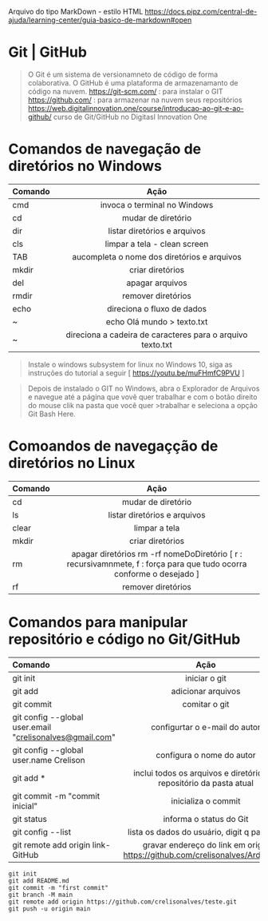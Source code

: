 Arquivo do tipo MarkDown - estilo HTML https://docs.pipz.com/central-de-ajuda/learning-center/guia-basico-de-markdown#open

# Git | GitHub
 > O Git é um sistema de versionamneto de código de forma colaborativa. O GitHub é uma plataforma de armazenamanto de código na nuvem.
 > https://git-scm.com/ : para instalar o GIT
 > https://github.com/  : para armazenar na nuvem seus repositórios
 > https://web.digitalinnovation.one/course/introducao-ao-git-e-ao-github/ curso de Git/GitHub no Digitasl Innovation One

# Comandos de navegação de diretórios no Windows

Comando  | Ação
:--------|:--------:
cmd      | invoca o terminal no Windows
cd    | mudar de diretório
dir   | listar diretórios e arquivos
cls   | limpar a tela - clean screen
TAB   | aucompleta o nome dos diretórios e arquivos
mkdir | criar diretórios
del   | apagar arquivos
rmdir | remover diretórios
echo  |  direciona o fluxo de dados         
~ | echo Olá mundo > texto.txt        
~ | direciona a cadeira de caracteres para o arquivo texto.txt


> Instale o windows subsystem for linux no Windows 10, siga as instruções do tutorial a seguir [ https://youtu.be/muFHmfC9PVU ]

>Depois de instalado o GIT no Windows, abra o Explorador de Arquivos e navegue até a página que vovê quer trabalhar e com o botão direito do mouse clik na pasta que você quer >trabalhar e seleciona a opção Git Bash Here.


# Comoandos de navegaçção de diretórios no Linux 
Comando | Ação
:-------|:-------:
cd    | mudar de diretório
ls    | listar diretórios e arquivos
clear | limpar a tela
mkdir | criar diretórios
rm    | apagar diretórios rm -rf nomeDoDiretório [ r : recursivamnmete, f : força para que tudo ocorra conforme o desejado ]
rf    | remover diretórios

# Comandos para manipular repositório e código no Git/GitHub

Comando | Ação
:------| :-----:
git init   | iniciar o git
git add    | adicionar arquivos
git commit | comitar o git
git config --global user.email "crelisonalves@gmail.com"  | configurtar o e-mail do autor
git config --global user.name Crelison                    | configura o nome do autor
git add *                                                 | inclui todos os arquivos e diretórios no repositório da pasta atual
git commit -m "commit inicial"                            | inicializa o commit
git status                                                | informa o status do Git
git config --list                                         | lista os dados do usuário, digit q para sair 
git remote add origin link-GitHub                         | gravar endereço do link em origin https://github.com/crelisonalves/Arduino.git

~~~Git
git init
git add README.md
git commit -m "first commit"
git branch -M main
git remote add origin https://github.com/crelisonalves/teste.git
git push -u origin main
~~~



